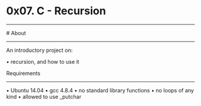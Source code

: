  # 0x07. C - Recursion
  <hr>
 # About
 <hr>
 An introductory project on:

  • recursion, and how to use it

 Requirements
 <hr>
 • Ubuntu 14.04
 • gcc 4.8.4
 • no standard library functions
 • no loops of any kind
 • allowed to use _putchar
